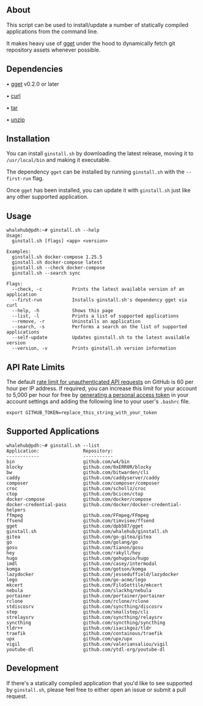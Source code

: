 ## About
This script can be used to install/update a number of statically compiled applications from the command line.

It makes heavy use of [gget](https://github.com/dpb587/gget) under the hood to dynamically fetch git repository assets whenever possible.

## Dependencies

• [gget](https://github.com/dpb587/gget) v0.2.0 or later

• [curl](https://packages.debian.org/buster/curl)

• [tar](https://packages.debian.org/buster/tar)

• [unzip](https://packages.debian.org/buster/unzip)

## Installation

You can install `ginstall.sh` by downloading the latest release, moving it to `/usr/local/bin` and making it executable.

The dependency `gget` can be installed by running `ginstall.sh` with the `--first-run` flag.

Once `gget` has been installed, you can update it with `ginstall.sh` just like any other supported application.

## Usage

```
whalehub@pdh:~# ginstall.sh --help
Usage:
  ginstall.sh [flags] <app> <version>

Examples:
  ginstall.sh docker-compose 1.25.5
  ginstall.sh docker-compose latest
  ginstall.sh --check docker-compose
  ginstall.sh --search sync

Flags:
  --check, -c           Prints the latest available version of an application
  --first-run           Installs ginstall.sh's dependency gget via curl
  --help, -h            Shows this page
  --list, -l            Prints a list of supported applications
  --remove, -r          Uninstalls an application
  --search, -s          Performs a search on the list of supported applications
  --self-update         Updates ginstall.sh to the latest available version
  --version, -v         Prints ginstall.sh version information
```

## API Rate Limits

The default [rate limit for unauthenticated API requests](https://developer.github.com/v3/#rate-limiting) on GitHub is 60 per hour per IP address. If required, you can increase this limit for your account to 5,000 per hour for free by [generating a personal access token](https://github.com/settings/tokens) in your account settings and adding the following line to your user's `.bashrc` file.

```
export GITHUB_TOKEN=replace_this_string_with_your_token
```

## Supported Applications

```
whalehub@pdh:~# ginstall.sh --list
Application:                Repository:
------------                -----------
bin                         github.com/w4/bin
blocky                      github.com/0xERR0R/blocky
bw                          github.com/bitwarden/cli
caddy                       github.com/caddyserver/caddy
composer                    github.com/composer/composer
croc                        github.com/schollz/croc
ctop                        github.com/bcicen/ctop
docker-compose              github.com/docker/compose
docker-credential-pass      github.com/docker/docker-credential-helpers
ffmpeg                      github.com/FFmpeg/FFmpeg
ffsend                      github.com/timvisee/ffsend
gget                        github.com/dpb587/gget
ginstall.sh                 github.com/whalehub/ginstall.sh
gitea                       github.com/go-gitea/gitea
go                          github.com/golang/go
gosu                        github.com/tianon/gosu
hey                         github.com/rakyll/hey
hugo                        github.com/gohugoio/hugo
imdl                        github.com/casey/intermodal
komga                       github.com/gotson/komga
lazydocker                  github.com/jesseduffield/lazydocker
lego                        github.com/go-acme/lego
mkcert                      github.com/FiloSottile/mkcert
nebula                      github.com/slackhq/nebula
portainer                   github.com/portainer/portainer
rclone                      github.com/rclone/rclone
stdiscosrv                  github.com/syncthing/discosrv
step                        github.com/smallstep/cli
strelaysrv                  github.com/syncthing/relaysrv
syncthing                   github.com/syncthing/syncthing
tldr++                      github.com/isacikgoz/tldr
traefik                     github.com/containous/traefik
upx                         github.com/upx/upx
vigil                       github.com/valeriansaliou/vigil
youtube-dl                  github.com/ytdl-org/youtube-dl
```

## Development

If there's a statically compiled application that you'd like to see supported by `ginstall.sh`, please feel free to either open an issue or submit a pull request.
